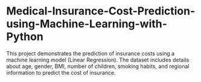 # Medical-Insurance-Cost-Prediction-using-Machine-Learning-with-Python
This project demonstrates the prediction of insurance costs using a machine learning model (Linear Regression). The dataset includes details about age, gender, BMI, number of children, smoking habits, and regional information to predict the cost of insurance.
